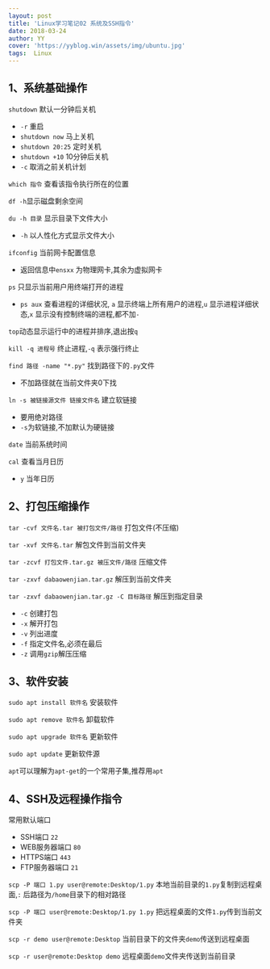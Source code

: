 ```yaml
---
layout: post
title: 'Linux学习笔记02 系统及SSH指令'
date: 2018-03-24
author: YY
cover: 'https://yyblog.win/assets/img/ubuntu.jpg'
tags:  Linux
---
```

## 1、系统基础操作 ##
`shutdown`  默认一分钟后关机

- `-r` 重启
- `shutdown now` 马上关机
- `shutdown 20:25` 定时关机
- `shutdown +10` 10分钟后关机
- `-c` 取消之前关机计划

`which 指令` 查看该指令执行所在的位置

`df -h`显示磁盘剩余空间

`du -h 目录` 显示目录下文件大小

- `-h` 以人性化方式显示文件大小

`ifconfig` 当前网卡配置信息

- 返回信息中`ensxx` 为物理网卡,其余为虚拟网卡

`ps` 只显示当前用户用终端打开的进程

- `ps aux` 查看进程的详细状况, `a` 显示终端上所有用户的进程,`u` 显示进程详细状态,`x` 显示没有控制终端的进程,都不加`-`

`top`动态显示运行中的进程并排序,退出按`q`

`kill -q 进程号` 终止进程,`-q` 表示强行终止

`find 路径 -name "*.py"` 找到路径下的`.py`文件

- 不加路径就在当前文件夹0下找

`ln -s 被链接源文件 链接文件名` 建立软链接

- 要用绝对路径
- `-s`为软链接,不加默认为硬链接

`date` 当前系统时间

`cal` 查看当月日历

- `y` 当年日历

## 2、打包压缩操作 ##
`tar -cvf 文件名.tar 被打包文件/路径` 打包文件(不压缩)

`tar -xvf 文件名.tar` 解包文件到当前文件夹

`tar -zcvf 打包文件.tar.gz 被压文件/路径` 压缩文件

`tar -zxvf dabaowenjian.tar.gz` 解压到当前文件夹

`tar -zxvf dabaowenjian.tar.gz -C 目标路径` 解压到指定目录
- `-c` 创建打包
- `-x` 解开打包
- `-v` 列出进度
- `-f` 指定文件名,必须在最后
- `-z` 调用`gzip`解压压缩

## 3、软件安装 ##
`sudo apt install 软件名` 安装软件

`sudo apt remove 软件名` 卸载软件

`sudo apt upgrade 软件名` 更新软件

`sudo apt update` 更新软件源

`apt`可以理解为`apt-get`的一个常用子集,推荐用`apt`

## 4、SSH及远程操作指令 ##

常用默认端口

- SSH端口 `22`
- WEB服务器端口 `80`
- HTTPS端口 `443`
- FTP服务器端口 `21`

`scp -P 端口 1.py user@remote:Desktop/1.py` 本地当前目录的`1.py`复制到远程桌面,`:` 后路径为`/home`目录下的相对路径

`scp -P 端口 user@remote:Desktop/1.py 1.py` 把远程桌面的文件`1.py`传到当前文件夹

`scp -r demo user@remote:Desktop` 当前目录下的文件夹`demo`传送到远程桌面

`scp -r user@remote:Desktop demo` 远程桌面`demo`文件夹传送到当前目录
